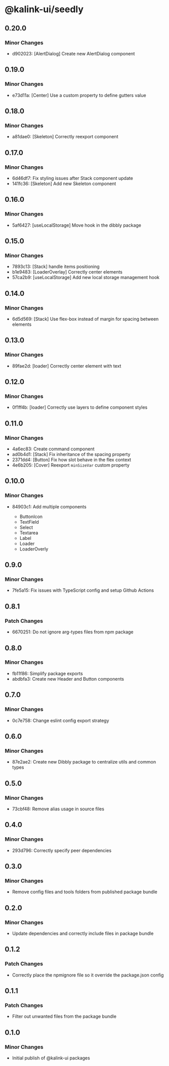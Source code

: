 # @kalink-ui/seedly

## 0.20.0

### Minor Changes

- d902023: [AlertDialog] Create new AlertDialog component

## 0.19.0

### Minor Changes

- e73d11a: [Center] Use a custom property to define gutters value

## 0.18.0

### Minor Changes

- a81dae0: [Skeleton] Correctly reexport component

## 0.17.0

### Minor Changes

- 6d46df7: Fix styling issues after Stack component update
- 141fc36: [Skeleton] Add new Skeleton component

## 0.16.0

### Minor Changes

- 5af6427: [useLocalStorage] Move hook in the dibbly package

## 0.15.0

### Minor Changes

- 7893c13: [Stack] handle items positioning
- b1e9483: [LoaderOverlay] Correctly center elements
- 57ca2b9: [useLocalStorage] Add new local storage management hook

## 0.14.0

### Minor Changes

- 6d5d569: [Stack] Use flex-box instead of margin for spacing between elements

## 0.13.0

### Minor Changes

- 89fae2d: [loader] Correctly center element with text

## 0.12.0

### Minor Changes

- 0f1ff4b: [loader] Correctly use layers to define component styles

## 0.11.0

### Minor Changes

- 4a6ec83: Create command component
- ad0b4d1: [Stack] Fix inheritance of the spacing property
- 2371dd4: [Button] Fix how slot behave in the flex context
- 4e6b205: [Cover] Reexport `minSizeVar` custom property

## 0.10.0

### Minor Changes

- 84903c1: Add multiple components

  - ButtonIcon
  - TextField
  - Select
  - Textarea
  - Label
  - Loader
  - LoaderOverly

## 0.9.0

### Minor Changes

- 7fe5a15: Fix issues with TypeScript config and setup Github Actions

## 0.8.1

### Patch Changes

- 6670251: Do not ignore arg-types files from npm package

## 0.8.0

### Minor Changes

- fb11f86: Simplify package exports
- abdbfa3: Create new Header and Button components

## 0.7.0

### Minor Changes

- 0c7e758: Change eslint config export strategy

## 0.6.0

### Minor Changes

- 87e2ae2: Create new Dibbly package to centralize utils and common types

## 0.5.0

### Minor Changes

- 73cbf48: Remove alias usage in source files

## 0.4.0

### Minor Changes

- 293d796: Correctly specify peer dependencies

## 0.3.0

### Minor Changes

- Remove config files and tools folders from published package bundle

## 0.2.0

### Minor Changes

- Update dependencies and correctly include files in package bundle

## 0.1.2

### Patch Changes

- Correctly place the npmignore file so it override the package.json config

## 0.1.1

### Patch Changes

- Filter out unwanted files from the package bundle

## 0.1.0

### Minor Changes

- Initial publish of @kalink-ui packages
